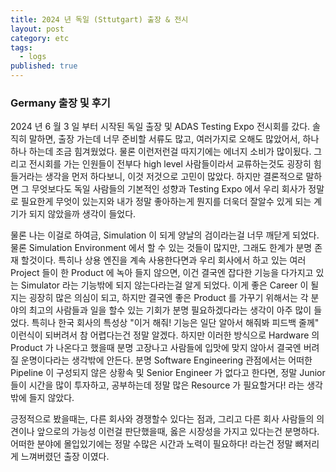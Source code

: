 ```yaml
---
title: 2024 년 독일 (Sttutgart) 출장 & 전시
layout: post
category: etc
tags:
  - logs
published: true
---
```


### Germany 출장 및 후기

2024 년 6 월 3 일 부터 시작된 독일 출장 및 ADAS Testing Expo 전시회를 갔다. 솔직히 말하면, 출장 가는데 너무 준비할 서류도 많고, 여러가지로 오해도 많았어서, 하나하나 하는데 조금 힘겨웠었다. 물론 이런저런걸 따지기에는 에너지 소비가 많이됬다. 그리고 전시회를 가는 인원들이 전부다 high level 사람들이라서 교류하는것도 굉장히 힘들거라는 생각을 먼저 하다보니, 이것 저것으로 고민이 많았다. 하지만 결론적으로 말하면 그 무엇보다도 독일 사람들의 기본적인 성향과 Testing Expo 에서 우리 회사가 정말로 필요한게 무엇이 있는지와 내가 정말 좋아하는게 뭔지를 더욱더 잘알수 있게 되는 계기가 되지 않았을까 생각이 들었다.

물론 나는 이걸로 하여금, Simulation 이 되게 양날의 검이라는걸 너무 깨닫게 되었다. 물론 Simulation Environment 에서 할 수 있는 것들이 많지만, 그래도 한계가 분명 존재 할것이다. 특히나 상용 엔진을 계속 사용한다면과 우리 회사에서 하고 있는 여러 Project 들이 한 Product 에 녹아 들지 않으면, 이건 결국엔 잡다한 기능을 다가지고 있는 Simulator 라는 기능밖에 되지 않는다라는걸 알게 되었다. 이게 좋은 Career 이 될지는 굉장히 많은 의심이 되고, 하지만 결국엔 좋은 Product 를 가꾸기 위해서는 각 분야의 최고의 사람들과 일을 할수 있는 기회가 분명 필요하겠다라는 생각이 아주 많이 들었다. 특히나 한국 회사의 특성상 "이거 해줘! 기능은 일단 알아서 해줘봐 피드백 줄께" 이런식이 되버려서 참 어렵다는건 정말 알겠다. 하지만 이러한 방식으로 Hardware 의 Product 가 나온다고 했을때 분명 고장나고 사람들에 입맛에 맞지 않아서 결국엔 버려질 운명이다라는 생각밖에 안든다. 분명 Software Engineering 관점에서는 어떠한 Pipeline 이 구성되지 않은 상황속 및 Senior Engineer 가 없다고 한다면, 정말 Junior 들이 시간을 많이 투자하고, 공부하는데 정말 많은 Resource 가 필요할거다! 라는 생각 밖에 들지 않았다. 

긍정적으로 봤을때는, 다른 회사와 경쟁할수 있다는 점과, 그리고 다른 회사 사람들의 의견이나 앞으로의 가능성 이런걸 판단했을때, 옳은 시장성을 가지고 있다는건 분명하다. 어떠한 분야에 몰입있기에는 정말 수많은 시간과 노력이 필요하다! 라는건 정말 뼈저리게 느껴버렸던 출장 이였다.